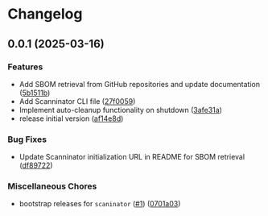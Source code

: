# Changelog

## 0.0.1 (2025-03-16)


### Features

* Add SBOM retrieval from GitHub repositories and update documentation ([5b1511b](https://github.com/sbominator/scaninator/commit/5b1511bf32f2de92fdd2c75c435018b8578fa322))
* Add Scanninator CLI file ([27f0059](https://github.com/sbominator/scaninator/commit/27f00593f20e43718423497899373e9c4440551e))
* Implement auto-cleanup functionality on shutdown ([3afe31a](https://github.com/sbominator/scaninator/commit/3afe31ac3a1bb5747bb6d5a125c49b05c4e1ec07))
* release initial version ([af14e8d](https://github.com/sbominator/scaninator/commit/af14e8d77c464257fe0fd1753e2ebd211e9864ec))


### Bug Fixes

* Update Scanninator initialization URL in README for SBOM retrieval ([df89722](https://github.com/sbominator/scaninator/commit/df8972249076f7e487cf2639c41e602e53235e48))


### Miscellaneous Chores

* bootstrap releases for `scaninator` ([#1](https://github.com/sbominator/scaninator/issues/1)) ([0701a03](https://github.com/sbominator/scaninator/commit/0701a0390c7af6bddc0041db957bcf73138dac59))
